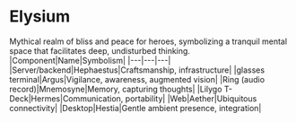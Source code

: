 # Elysium

Mythical realm of bliss and peace for heroes, symbolizing a tranquil mental space that facilitates deep, undisturbed thinking.
|Component|Name|Symbolism|
|---|---|---|
|Server/backend|Hephaestus|Craftsmanship, infrastructure|
|glasses terminal|Argus|Vigilance, awareness, augmented vision|
|Ring (audio record)|Mnemosyne|Memory, capturing thoughts|
|Lilygo T-Deck|Hermes|Communication, portability|
|Web|Aether|Ubiquitous connectivity|
|Desktop|Hestia|Gentle ambient presence, integration|
